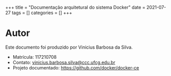 +++
title = "Documentação arquitetural do sistema Docker"
date = 2021-07-27
tags = []
categories = []
+++

# Autor

Este documento foi produzido por Vinicius Barbosa da Silva.

- Matrícula: 117210708
- Contato: vinicius.barbosa.silva@ccc.ufcg.edu.br
- Projeto documentado: https://github.com/docker/docker-ce
